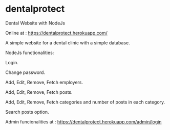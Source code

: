 # dentalprotect
Dental Website with NodeJs

Online at :  https://dentalprotect.herokuapp.com/

A simple website for a dental clinic with a simple database.

NodeJs functionalities:

Login.

Change password.

Add, Edit, Remove, Fetch employers.

Add, Edit, Remove, Fetch posts. 

Add, Edit, Remove, Fetch categories and number of posts in each category.

Search posts option.

Admin funcionalities at : https://dentalprotect.herokuapp.com/admin/login




